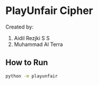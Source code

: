 # PlayUnfair Cipher
Created by:
1. Aidil Rezjki S S
1. Muhammad Al Terra

## How to Run
```bash
python -m playunfair
```
